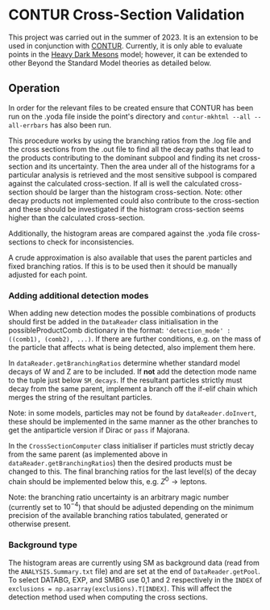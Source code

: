 # CONTUR Cross-Section Validation
This project was carried out in the summer of 2023. It is an extension to be used in conjunction with [CONTUR](https://hepcedar.gitlab.io/contur-webpage/). Currently, it is only able to evaluate points in the [Heavy Dark Mesons](https://hepcedar.gitlab.io/contur-webpage/results/HeavyDarkMesons/index.html) model; however, it can be extended to other Beyond the Standard Model theories as detailed below.

## Operation
In order for the relevant files to be created ensure that CONTUR has been run on the .yoda file inside the point's directory and `contur-mkhtml --all --all-errbars` has also been run.

This procedure works by using the branching ratios from the .log file and the cross sections from the .out file to find all the decay paths that lead to the products contributing to the dominant subpool and finding its net cross-section and its uncertainty. Then the area under all of the histograms for a particular analysis is retrieved and the most sensitive subpool is compared against the calculated cross-section. If all is well the calculated cross-section should be larger than the histogram cross-section. Note: other decay products not implemented could also contribute to the cross-section and these should be investigated if the histogram cross-section seems higher than the calculated cross-section.

Additionally, the histogram areas are compared against the .yoda file cross-sections to check for inconsistencies.

A crude approximation is also available that uses the parent particles and fixed branching ratios. If this is to be used then it should be manually adjusted for each point.

### Adding additional detection modes
When adding new detection modes the possible combinations of products should first be added in the `DataReader` class initialisation in the possibleProductComb dictionary in the format: `'detection_mode' : ((comb1), (comb2), ...)`. If there are further conditions, e.g. on the mass of the particle that affects what is being detected, also implement them here.

In `dataReader.getBranchingRatios` determine whether standard model decays of W and Z are to be included. If **not** add the detection mode name to the tuple just below `SM_decays`. If the resultant particles strictly must decay from the same parent, implement a branch off the if-elif chain which merges the string of the resultant particles.

Note: in some models, particles may not be found by `dataReader.doInvert`, these should be implemented in the same manner as the other branches to get the antiparticle version if Dirac or `pass` if Majorana. 

In the `CrossSectionComputer` class initialiser if particles must strictly decay from the same parent (as implemented above in `dataReader.getBranchingRatios`) then the desired products must be changed to this. The final branching ratios for the last level(s) of the decay chain should be implemented below this, e.g. $Z^0 \rightarrow \text{leptons}$.

Note: the branching ratio uncertainty is an arbitrary magic number (currently set to $10^{-4}$) that should be adjusted depending on the minimum precision of the available branching ratios tabulated, generated or otherwise present.

### Background type

The histogram areas are currently using SM as background data (read from the `ANALYSIS.Summary.txt` file) and are set at the end of `DataReader.getPool`. To select DATABG, EXP, and SMBG use 0,1 and 2 respectively in the `INDEX` of `exclusions = np.asarray(exclusions).T[INDEX]`. This will affect the detection method used when computing the cross sections.



